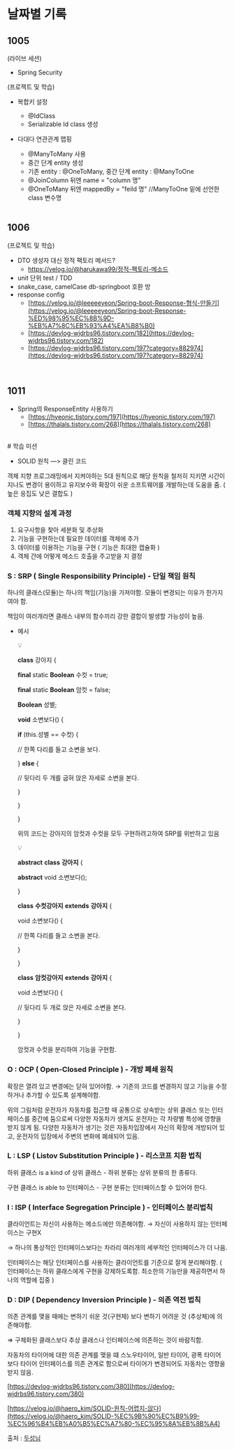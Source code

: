# 날짜별 기록

## 1005
(라이브 세션)
- Spring Security

(프로젝트 및 학습)
- 복합키 설정
  - @IdClass
  - Serializable Id class 생성
- 다대다 연관관계 맵핑
  - @ManyToMany 사용 
  - 중간 단계 entity 생성
  - 기존 entity : @OneToMany, 중간 단계 entity : @ManyToOne
  - @JoinColumn 뒤엔 name = "column 명"
  - @OneToMany 뒤엔 mappedBy = "feild 명"  //ManyToOne 밑에 선언한 class 변수명
  
  </br>
  
 ## 1006
 (프로젝트 및 학습)
  - DTO 생성자 대신 정적 팩토리 메서드?
    - https://velog.io/@harukawa99/정적-팩토리-메소드
  - unit 단위 test / TDD
  - snake_case, camelCase db-springboot 호환 방
  - response config
    - [https://velog.io/@leeeeeyeon/Spring-boot-Response-형식-만들기](https://velog.io/@leeeeeyeon/Spring-boot-Response-%ED%98%95%EC%8B%9D-%EB%A7%8C%EB%93%A4%EA%B8%B0)
    - [https://devlog-wjdrbs96.tistory.com/182](https://devlog-wjdrbs96.tistory.com/182)
    - [https://devlog-wjdrbs96.tistory.com/197?category=882974](https://devlog-wjdrbs96.tistory.com/197?category=882974)
    
  </br>
  
  ## 1011
  - Spring의 ResponseEntity 사용하기
    - [https://hyeonic.tistory.com/197](https://hyeonic.tistory.com/197)
    - [https://thalals.tistory.com/268](https://thalals.tistory.com/268)


</br>
# 학습 미션

* SOLID 원칙 —> 클린 코드

객체 지향 프로그래밍에서 지켜야하는 5대 원칙으로 해당 원칙을 철저히 지키면 시간이 지나도 변경이 용이하고 유지보수와 확장이 쉬운 소프트웨어를 개발하는데 도움을 줌. ( 높은 응집도 낮은 결합도 )

### 객체 지향의 설계 과정

1. 요구사항을 찾아 세분화 및 추상화
2. 기능을 구현하는데 필요한 데이터를 객체에 추가
3. 데이터를 이용하는 기능을 구현 ( 기능은 최대한 캡슐화 )
4. 객체 간에 어떻게 메소드 호출을 주고받을 지 결정

### S : SRP ( Single Responsibility Principle) - 단일 책임 원칙

하나의 클래스(모듈)는 하나의 책임(기능)을 가져야함.  모듈이 변경되는 이유가 한가지여야 함.

책임이 여러개라면 클래스 내부의 함수끼리 강한 결합이 발생할 가능성이 높음. 

- 예시
    
    <aside>
    💡
    
    **class** 강아지 {
    
    **final** static **Boolean** 수컷 = true;
    
    **final** static **Boolean** 암컷 = false;
    
    **Boolean** 성별;
    
    **void** 소변보다() {
    
    **if** (this.성별 == 수컷) {
    
    // 한쪽 다리를 들고 소변을 보다.
    
    } **else** {
    
    // 뒷다리 두 개를 굽혀 앉은 자세로 소변을 본다.
    
    }
    
    }
    
    }
    
    </aside>
    
    위의 코드는 강아지의 암컷과 수컷을 모두 구현하려고하여 SRP를 위반하고 있음
    
    <aside>
    💡
    
    **abstract** **class** **강아지** {
    
    **abstract** void 소변보다();
    
    }
    
    **class** **수컷강아지** **extends** **강아지** {
    
    void 소변보다() {
    
    // 한쪽 다리를 들고 소변을 본다.
    
    }
    
    }
    
    **class** **암컷강아지** **extends** **강아지** {
    
    void 소변보다() {
    
    // 뒷다리 두 개로 앉은 자세로 소변을 본다.
    
    }
    
    }
    
    </aside>
    
    암컷과 수컷을 분리하여 기능을 구현함.
    

### O : OCP ( Open-Closed Principle ) - 개방 폐쇄 원칙

확장은 열려 있고 변경에는 닫혀 있어야함. → 기존의 코드를 변경하지 않고 기능을 수정하거나 추가할 수 있도록 설계해야함.

위의 그림처럼 운전자가 자동차를 접근할 때 공통으로 상속받는 상위 클래스 또는 인터페이스를 중간에 둠으로써 다양한 자동차가 생겨도 운전자는 각 차량별 특성에 영향을 받지 않게 됨. 다양한 자동차가 생기는 것은 자동차입장에서 자신의 확장에 개방되어 있고, 운전자의 입장에서 주변의 변화에 폐쇄되어 있음.

### L : LSP ( Listov Substitution Principle ) - 리스코프 치환 법칙

하위 클래스 is a kind of 상위 클래스 - 하위 분류는 상위 분류의 한 종류다.

구현 클래스 is able to 인터페이스 - 구현 분류는 인터페이스할 수 있어야 한다.

### I : ISP ( Interface Segregation Principle ) - 인터페이스 분리법칙

클라이언트는 자신이 사용하는 메소드에만 의존해야함. → 자신이 사용하지 않는 인터페이스는 구현X

→ 하나의 통상적인 인터페이스보다는 차라리 여러개의 세부적인 인터페이스가 더 나음.

인터페이스는 해당 인터페이스를 사용하는 클라이언트를 기준으로 잘게 분리해야함. ( 인터페이스는 하위 클래스에게 구현을 강제하도록함. 최소한의 기능만을 제공하면서 하나의 역할에 집중 )

### D : DIP ( Dependency Inversion Principle ) - 의존 역전 법칙

의존 관계를 맺을 때에는 변하기 쉬운 것(구현체) 보다 변하기 어려운 것 (추상체)에 의존해야함.

⇒ 구체화된 클래스보다 추상 클래스나 인터페이스에 의존하는 것이 바람직함.

자동차의 타이어에 대한 의존 관계를 맺을 떄 스노우타이어, 일반 타이어, 광폭 타이어 보다 타이어 인터페이스를 의존 관계로 함으로써 타이어가 변경되어도 자동차는 영향을 받지 않음.

[https://devlog-wjdrbs96.tistory.com/380](https://devlog-wjdrbs96.tistory.com/380)

[https://velog.io/@haero_kim/SOLID-원칙-어렵지-않다](https://velog.io/@haero_kim/SOLID-%EC%9B%90%EC%B9%99-%EC%96%B4%EB%A0%B5%EC%A7%80-%EC%95%8A%EB%8B%A4)

출처 : [두성님](https://www.notion.so/prgrms/Week4-SOLID-930aead155c8476481b7c6a578a7249a)

